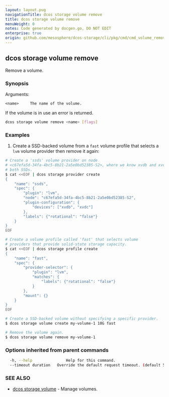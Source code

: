 ```yaml
---
layout: layout.pug
navigationTitle: dcos storage volume remove
title: dcos storage volume remove
menuWeight: 0
notes: Code generated by docgen.go, DO NOT EDIT
enterprise: true
origin: github.com/mesosphere/dcos-storage/cli/pkg/cmd/cmd_volume_remove.go
---
```

## dcos storage volume remove

Remove a volume.

### Synopsis

Arguments:

    <name>     The name of the volume.

If the volume is in use an error is returned.

```bash
dcos storage volume remove <name> [flags]
```

### Examples

1. Create a SSD-backed volume from a `fast` volume profile that selects a `lvm` volume provider then remove it again:

```bash
# Create a 'ssds' volume provider on node
# <c67efa5d-34fa-4bc5-8b21-2a5e0bd52385-S2>, where we know xvdb and xvdc are
# both SSDs.
$ cat <<EOF | dcos storage provider create
{
    "name": "ssds",
    "spec": {
        "plugin": "lvm",
        "node": "c67efa5d-34fa-4bc5-8b21-2a5e0bd52385-S2",
        "plugin-configuration": {
            "devices": ["xvdb", "xvdc"]
        },
        "labels": {"rotational": "false"}
    }
}
EOF

# Create a volume profile called 'fast' that selects volume
# providers that provide solid-state storage capacity.
$ cat <<EOF | dcos storage profile create
{
    "name": "fast",
    "spec": {
        "provider-selector": {
            "plugin": "lvm",
            "matches": {
                "labels": {"rotational": "false"}
            }
        },
        "mount": {}
    }
}
EOF

# Create a SSD-backed volume without specifying a specific provider.
$ dcos storage volume create my-volume-1 10G fast

# Remove the volume again.
$ dcos storage volume remove my-volume-1
```

### Options inherited from parent commands

```bash
  -h, --help               Help for this command.
  --timeout duration   Override the default request timeout. (default 55s)
```

### SEE ALSO

* [dcos storage volume](../)	 - Manage volumes.


